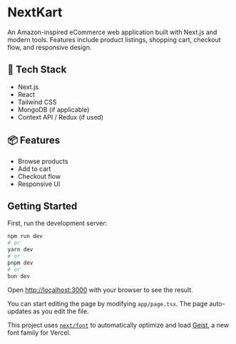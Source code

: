 # NextKart

An Amazon-inspired eCommerce web application built with Next.js and modern tools. Features include product listings, shopping cart, checkout flow, and responsive design.

## 🚀 Tech Stack
- Next.js
- React
- Tailwind CSS
- MongoDB (if applicable)
- Context API / Redux (if used)

## 📦 Features
- Browse products
- Add to cart
- Checkout flow
- Responsive UI

## Getting Started

First, run the development server:

```bash
npm run dev
# or
yarn dev
# or
pnpm dev
# or
bun dev
```

Open [http://localhost:3000](http://localhost:3000) with your browser to see the result.

You can start editing the page by modifying `app/page.tsx`. The page auto-updates as you edit the file.

This project uses [`next/font`](https://nextjs.org/docs/app/building-your-application/optimizing/fonts) to automatically optimize and load [Geist](https://vercel.com/font), a new font family for Vercel.

